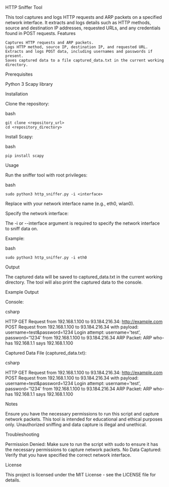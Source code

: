 
HTTP Sniffer Tool

This tool captures and logs HTTP requests and ARP packets on a specified network interface. It extracts and logs details such as HTTP methods, source and destination IP addresses, requested URLs, and any credentials found in POST requests.
Features

    Captures HTTP requests and ARP packets.
    Logs HTTP method, source IP, destination IP, and requested URL.
    Extracts and logs POST data, including usernames and passwords if present.
    Saves captured data to a file captured_data.txt in the current working directory.

Prerequisites

Python 3
Scapy library

Installation

Clone the repository:

bash

	git clone <repository_url>
	cd <repository_directory>

Install Scapy:

bash

    pip install scapy

Usage

Run the sniffer tool with root privileges:

bash

	sudo python3 http_sniffer.py -i <interface>

Replace <interface> with your network interface name (e.g., eth0, wlan0).

Specify the network interface:

The -i or --interface argument is required to specify the network interface to sniff data on.

Example:

bash

    sudo python3 http_sniffer.py -i eth0

Output

The captured data will be saved to captured_data.txt in the current working directory.
The tool will also print the captured data to the console.

Example Output

Console:

csharp

HTTP GET Request from 192.168.1.100 to 93.184.216.34: http://example.com
POST Request from 192.168.1.100 to 93.184.216.34 with payload: username=test&password=1234
Login attempt: username='test', password='1234' from 192.168.1.100 to 93.184.216.34
ARP Packet: ARP who-has 192.168.1.1 says 192.168.1.100

Captured Data File (captured_data.txt):

csharp

HTTP GET Request from 192.168.1.100 to 93.184.216.34: http://example.com
POST Request from 192.168.1.100 to 93.184.216.34 with payload: username=test&password=1234
Login attempt: username='test', password='1234' from 192.168.1.100 to 93.184.216.34
ARP Packet: ARP who-has 192.168.1.1 says 192.168.1.100

Notes

Ensure you have the necessary permissions to run this script and capture network packets.
This tool is intended for educational and ethical purposes only. Unauthorized sniffing and data capture is illegal and unethical.

Troubleshooting

Permission Denied:
Make sure to run the script with sudo to ensure it has the necessary permissions to capture network packets.
No Data Captured:
Verify that you have specified the correct network interface.

License

This project is licensed under the MIT License - see the LICENSE file for details.

